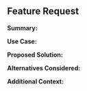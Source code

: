 ## Feature Request

**Summary:**
<!-- A clear and concise description of the feature -->

**Use Case:**
<!-- Why do you need this feature? -->

**Proposed Solution:**
<!-- How should it work? -->

**Alternatives Considered:**
<!-- Other solutions or workarounds -->

**Additional Context:**
<!-- Any other info -->

